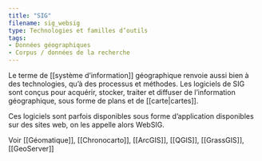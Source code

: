 ```yaml
---
title: "SIG"
filename: sig_websig
type: Technologies et familles d’outils
tags:
- Données géographiques
- Corpus / données de la recherche
---
```


Le terme de [[système d’information]] géographique renvoie aussi bien à des technologies, qu’à des processus et méthodes. Les logiciels de SIG sont conçus pour acquérir, stocker, traiter et diffuser de l’information géographique, sous forme de plans et de [[carte|cartes]].

Ces logiciels sont parfois disponibles sous forme d’application disponibles sur des sites web, on les appelle alors WebSIG.

Voir [[Géomatique]], [[Chronocarto]], [[ArcGIS]], [[QGIS]], [[GrassGIS]], [[GeoServer]]

